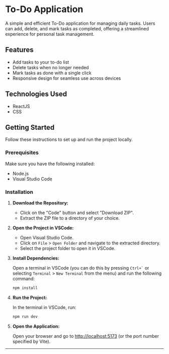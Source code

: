 
# To-Do Application

A simple and efficient To-Do application for managing daily tasks. Users can add, delete, and mark tasks as completed, offering a streamlined experience for personal task management.

## Features

- Add tasks to your to-do list
- Delete tasks when no longer needed
- Mark tasks as done with a single click
- Responsive design for seamless use across devices

## Technologies Used

- ReactJS
- CSS

## Getting Started

Follow these instructions to set up and run the project locally.

### Prerequisites

Make sure you have the following installed:

- Node.js  
- Visual Studio Code

### Installation

1. **Download the Repository:**

   - Click on the "Code" button and select "Download ZIP".
   - Extract the ZIP file to a directory of your choice.

2. **Open the Project in VSCode:**

   - Open Visual Studio Code.
   - Click on `File` > `Open Folder` and navigate to the extracted directory.
   - Select the project folder to open it in VSCode.

3. **Install Dependencies:**

   Open a terminal in VSCode (you can do this by pressing `` Ctrl+` `` or selecting `Terminal` > `New Terminal` from the menu) and run the following command:

   ```bash
   npm install
   ```

4. **Run the Project:**

   In the terminal in VSCode, run:

   ```bash
   npm run dev
   ```

5. **Open the Application:**

   Open your browser and go to [http://localhost:5173](http://localhost:5173) (or the port number specified by Vite).

---
